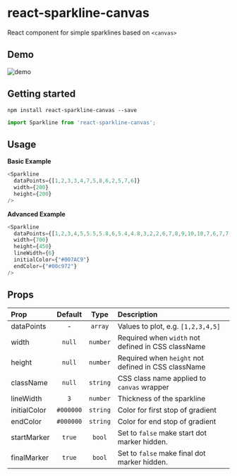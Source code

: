 # react-sparkline-canvas

React component for simple sparklines based on `<canvas>`

## Demo

![demo](http://i.imgur.com/izeIldk.png)

## Getting started

```
npm install react-sparkline-canvas --save
```
```js
import Sparkline from 'react-sparkline-canvas';
```

## Usage

**Basic Example**
```js
<Sparkline
  dataPoints={[1,2,3,3,4,7,5,8,6,2,5,7,6]}
  width={200}
  height={200}
/>
```

**Advanced Example**
```js
<Sparkline
  dataPoints={[1,2,3,4,5,5.5,5.8,6,5.4,4.8,3,2,2,6,7,8,9,10,10,7,6,7,7,8,20]}
  width={700}
  height={450}
  lineWidth={6}
  initialColor={"#007AC9"}
  endColor={"#00c972"}      
/>
```

## Props

| Prop  | Default  | Type | Description |
| :------------ |:---------------:| :---------------:| :-----|
| dataPoints | - | `array` | Values to plot, e.g. `[1,2,3,4,5]` |
| width | `null` | `number` | Required when `width` not defined in CSS className |
| height | `null` | `number` | Required when `height` not defined in CSS className |
| className | `null` | `string` | CSS class name applied to `canvas` wrapper |
| lineWidth | `3` | `number` | Thickness of the sparkline |
| initialColor | `#000000` | `string` | Color for first stop of gradient |
| endColor | `#000000` | `string` | Color for end stop of gradient |
| startMarker | `true` | `bool` | Set to `false` make start dot marker hidden. |
| finalMarker | `true` | `bool` | Set to `false` make final dot marker hidden. |
